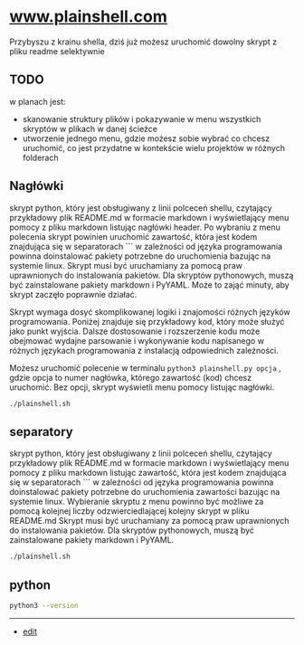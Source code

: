 # www.plainshell.com

Przybyszu z krainu shella, dziś już możesz uruchomić dowolny skrypt z pliku readme selektywnie

## TODO

w planach jest:
+ skanowanie struktury plików i pokazywanie w menu wszystkich skryptów w plikach w danej ścieżce
+ utworzenie jednego menu, gdzie możesz sobie wybrać co chcesz uruchomić, co jest przydatne w kontekście wielu projektów w różnych folderach


## Nagłówki

skrypt python, który jest obsługiwany z linii polceceń shellu, czytający przykładowy plik README.md w formacie markdown i wyświetlający menu pomocy z pliku markdown listując nagłówki header. Po wybraniu z menu polecenia skrypt powinien uruchomić  zawartość, która jest kodem znajdująca się w separatorach ``` w zależności od języka programowania powinna doinstalować pakiety potrzebne do uruchomienia bazując na systemie linux.
Skrypt musi być uruchamiany za pomocą praw uprawnionych do instalowania pakietów. Dla skryptów pythonowych, muszą być zainstalowane pakiety markdown i PyYAML. Może to zająć minuty, aby skrypt zaczęło poprawnie działać.

Skrypt wymaga dosyć skomplikowanej logiki i znajomości różnych języków programowania. Poniżej znajduje się przykładowy kod, który może służyć jako punkt wyjścia. Dalsze dostosowanie i rozszerzenie kodu może obejmować wydajne parsowanie i wykonywanie kodu napisanego w różnych językach programowania z instalacją odpowiednich zależności.

Możesz uruchomić polecenie w terminalu `python3 plainshell.py opcja` , 
gdzie opcja to numer nagłówka, którego zawartość (kod) chcesz uruchomić. 
Bez opcji, skrypt wyświetli menu pomocy listując nagłówki. 

```bash
./plainshell.sh
```

## separatory

skrypt python, który jest obsługiwany z linii polceceń shellu, czytający przykładowy plik README.md w formacie markdown i wyświetlający menu pomocy z pliku markdown listując zawartość, która jest kodem znajdująca się w separatorach ``` w zależności od języka programowania powinna doinstalować pakiety potrzebne do uruchomienia zawartości bazując na systemie linux. Wybieranie skryptu z menu powinno być możliwe za pomocą kolejnej liczby  odzwierciedlającej kolejny skrypt w pliku README.md
Skrypt musi być uruchamiany za pomocą praw uprawnionych do instalowania pakietów. Dla skryptów pythonowych, muszą być zainstalowane pakiety markdown i PyYAML. 


```bash
./plainshell.sh
```

## python

```bash
python3 --version
```

---
+ [edit](https://github.com/plainshell/www/edit/main/README.md)
